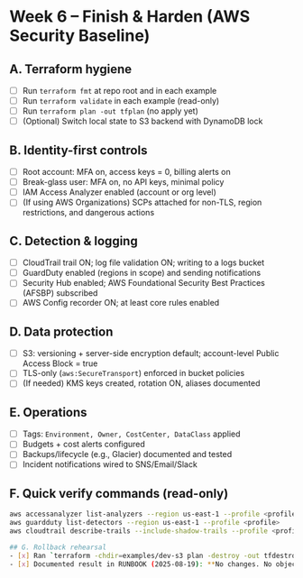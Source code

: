 # Week 6 – Finish & Harden (AWS Security Baseline)

## A. Terraform hygiene
- [ ] Run `terraform fmt` at repo root and in each example
- [ ] Run `terraform validate` in each example (read-only)
- [ ] Run `terraform plan -out tfplan` (no apply yet)
- [ ] (Optional) Switch local state to S3 backend with DynamoDB lock

## B. Identity-first controls
- [ ] Root account: MFA on, access keys = 0, billing alerts on
- [ ] Break-glass user: MFA on, no API keys, minimal policy
- [ ] IAM Access Analyzer enabled (account or org level)
- [ ] (If using AWS Organizations) SCPs attached for non-TLS, region restrictions, and dangerous actions

## C. Detection & logging
- [ ] CloudTrail trail ON; log file validation ON; writing to a logs bucket
- [ ] GuardDuty enabled (regions in scope) and sending notifications
- [ ] Security Hub enabled; AWS Foundational Security Best Practices (AFSBP) subscribed
- [ ] AWS Config recorder ON; at least core rules enabled

## D. Data protection
- [ ] S3: versioning + server-side encryption default; account-level Public Access Block = true
- [ ] TLS-only (`aws:SecureTransport`) enforced in bucket policies
- [ ] (If needed) KMS keys created, rotation ON, aliases documented

## E. Operations
- [ ] Tags: `Environment, Owner, CostCenter, DataClass` applied
- [ ] Budgets + cost alerts configured
- [ ] Backups/lifecycle (e.g., Glacier) documented and tested
- [ ] Incident notifications wired to SNS/Email/Slack

## F. Quick verify commands (read-only)
```bash
aws accessanalyzer list-analyzers --region us-east-1 --profile <profile>
aws guardduty list-detectors --region us-east-1 --profile <profile>
aws cloudtrail describe-trails --include-shadow-trails --profile <profile>

## G. Rollback rehearsal
- [x] Ran `terraform -chdir=examples/dev-s3 plan -destroy -out tfdestroy.plan`
- [x] Documented result in RUNBOOK (2025-08-19): **No changes. No objects need to be destroyed.**

